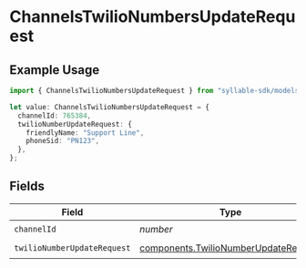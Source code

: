 # ChannelsTwilioNumbersUpdateRequest

## Example Usage

```typescript
import { ChannelsTwilioNumbersUpdateRequest } from "syllable-sdk/models/operations";

let value: ChannelsTwilioNumbersUpdateRequest = {
  channelId: 765384,
  twilioNumberUpdateRequest: {
    friendlyName: "Support Line",
    phoneSid: "PN123",
  },
};
```

## Fields

| Field                                                                                        | Type                                                                                         | Required                                                                                     | Description                                                                                  |
| -------------------------------------------------------------------------------------------- | -------------------------------------------------------------------------------------------- | -------------------------------------------------------------------------------------------- | -------------------------------------------------------------------------------------------- |
| `channelId`                                                                                  | *number*                                                                                     | :heavy_check_mark:                                                                           | N/A                                                                                          |
| `twilioNumberUpdateRequest`                                                                  | [components.TwilioNumberUpdateRequest](../../models/components/twilionumberupdaterequest.md) | :heavy_check_mark:                                                                           | N/A                                                                                          |